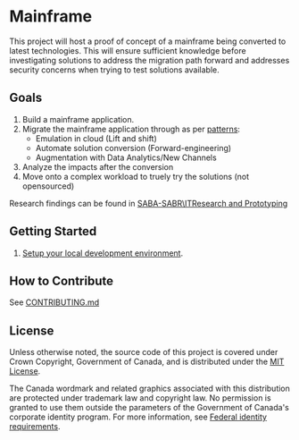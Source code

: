 # Mainframe

This project will host a proof of concept of a mainframe being converted to latest technologies. This will ensure sufficient knowledge before investigating solutions to address the migration path forward and addresses security concerns when trying to test solutions available.

## Goals

1. Build a mainframe application.
2. Migrate the mainframe application through as per [patterns](https://aws.amazon.com/blogs/enterprise-strategy/yes-you-should-modernize-your-mainframe-with-the-cloud/):
    - Emulation in cloud (Lift and shift)
    - Automate solution conversion (Forward-engineering)
    - Augmentation with Data Analytics/New Channels
3. Analyze the impacts after the conversion
4. Move onto a complex workload to truely try the solutions (not opensourced)

Research findings can be found in [SABA-SABR\ITResearch and Prototyping](https://github.com/sara-sabr/ITResearch-Prototyping/tree/feature/mainframe/topics/mainframe)


## Getting Started

1. [Setup your local development environment](./dev-environment/README.md).

## How to Contribute

See [CONTRIBUTING.md](CONTRIBUTING.md)

## License

Unless otherwise noted, the source code of this project is covered under Crown Copyright, Government of Canada, and is distributed under the [MIT License](LICENSE).

The Canada wordmark and related graphics associated with this distribution are protected under trademark law and copyright law. No permission is granted to use them outside the parameters of the Government of Canada's corporate identity program. For more information, see [Federal identity requirements](https://www.canada.ca/en/treasury-board-secretariat/topics/government-communications/federal-identity-requirements.html).



